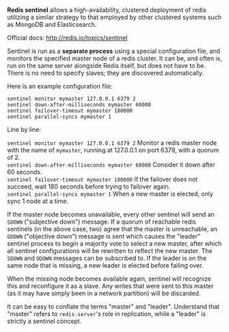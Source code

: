 **Redis sentinel** allows a high-availability, clustered deployment of redis utilizing a similar strategy to that employed by other clustered systems such as MongoDB and Elasticsearch.

Official docs: http://redis.io/topics/sentinel

Sentinel is run as a **separate process** using a special configuration file, and monitors the specified master node of a redis cluster. It can be, and often is, run on the same server alongside Redis itself, but does not have to be. There is no need to specify slaves; they are discovered automatically.

Here is an example configuration file:

    sentinel monitor mymaster 127.0.0.1 6379 2
    sentinel down-after-milliseconds mymaster 60000
    sentinel failover-timeout mymaster 180000
    sentinel parallel-syncs mymaster 1

Line by line:

`sentinel monitor mymaster 127.0.0.1 6379 2` Monitor a redis master node with the name of `mymaster`, running at 127.0.0.1 on port 6379, with a quorum of 2.  
`sentinel down-after-milliseconds mymaster 60000` Consider it down after 60 seconds.  
`sentinel failover-timeout mymaster 180000` If the failover does not succeed, wait 180 seconds before trying to failover again.  
`sentinel parallel-syncs mymaster 1` When a new master is elected, only sync 1 node at a time.  

If the master node becomes unavailable, every other sentinel will send an `SDOWN` ("subjective down") message. If a quorum of reachable redis sentinels (in the above case, two) agree that the master is unreachable, an `ODOWN` ("objective down") message is sent which causes the "leader" sentinel process to begin a majority vote to select a new master, after which all sentinel configurations will be rewritten to reflect the new master. The `SDOWN` and `ODOWN` messages can be subscribed to. If the leader is on the same node that is missing, a new leader is elected before failing over.

When the missing node becomes available again, sentinel will recognize this and reconfigure it as a slave. Any writes that were sent to this master (as it may have simply been in a network partition) will be discarded.

It can be easy to conflate the terms "master" and "leader". Understand that "master" refers to `redis-server`'s role in replication, while a "leader" is strictly a sentinel concept. 